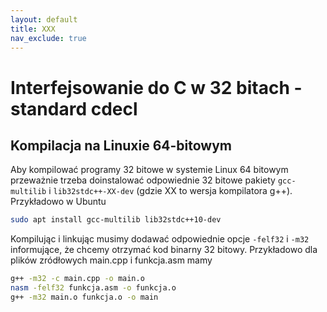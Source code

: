 ```yaml
---
layout: default
title: XXX
nav_exclude: true
---
```


Interfejsowanie do C w 32 bitach - standard cdecl
=================================================



## Kompilacja na Linuxie 64-bitowym

Aby kompilować programy 32 bitowe w systemie Linux 64 bitowym przeważnie trzeba doinstalować odpowiednie 32 bitowe pakiety `gcc-multilib` i `lib32stdc++-XX-dev` (gdzie XX to wersja kompilatora g++). Przykładowo w Ubuntu
```bash
sudo apt install gcc-multilib lib32stdc++10-dev
```
Kompilując i linkując musimy dodawać odpowiednie opcje `-felf32` i `-m32` informujące, że chcemy otrzymać kod binarny 32 bitowy. Przykładowo dla plików zródłowych main.cpp i funkcja.asm mamy
```bash
g++ -m32 -c main.cpp -o main.o
nasm -felf32 funkcja.asm -o funkcja.o
g++ -m32 main.o funkcja.o -o main
```

